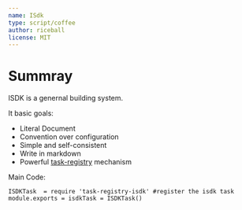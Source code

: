 ```yaml
---
name: ISdk
type: script/coffee
author: riceball
license: MIT
---
```


Summray
=======

ISDK is a genernal building system.

It basic goals:

* Literal Document
* Convention over configuration
* Simple and self-consistent
* Write in markdown
* Powerful [task-registry][task-registry] mechanism

Main Code:

    ISDKTask  = require 'task-registry-isdk' #register the isdk task
    module.exports = isdkTask = ISDKTask()

[task-registry]: https://github.com/snowyu/task-registry.js
[task-registry-series]: https://github.com/snowyu/task-registry-series.js
[resource-file]: https://github.com/snowyu/resource-file.js
